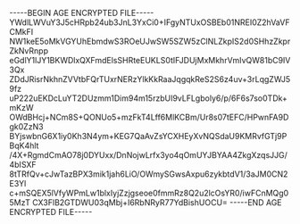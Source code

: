 -----BEGIN AGE ENCRYPTED FILE-----
YWdlLWVuY3J5cHRpb24ub3JnL3YxCi0+IFgyNTUxOSBEb01NREI0Z2hVaVFCMkFI
NW1keE5oMkVGYUhEbmdwS3ROeUJwSW5SZW5zClNLZkpIS2d0SHhzZkprZkNvRnpp
eGdlY1lJY1BKWDlxQXFmdElsSHRteEUKLS0tIFJDUjMxMkhrVmIvQW81bC9IV3Qx
ZDdJRisrNkhnZVVtbFQrTUxrNERzYlkKkRaaJqgqkReS2S6z4uv+3rLqgZWJ59fz
uP222uEKDcLuYT2DUzmm1Dim94m15rzbUI9vLFLgboly6/p/6F6s7so0TDk+mKzW
OWdBHcj+NCm8S+QONUo5+mzFkT4Lff6MlKCBm/Ur8s07tEFC/HPwnFA9Dgk0ZzN3
BYjswbnG6X1iy0Kh3N4ym+KEG7QaAvZsYCXHEyXvNQSdaU9KMRvfGTj9PBqK4hlt
/4X+RgmdCmAO78j0DYUxx/DnNojwLrfx3yo4qOmUYJBYAA4ZkgXzqsJJG/4bISXF
8tTRfQv+cJwTazBPX3mik1jah6LiO/OWmySGwsAxpu6zykbtdV1/3aJM0CN2E3Yl
c+mSQEX5lVfyWPmLw1blxIyjZzjgseoe0fmmRz8Q2u2lcOsYR0/iwFCnMQg05MzT
CX3FlB2GTDWU03qMbj+I6RbNRyR77YdBishUOCU=
-----END AGE ENCRYPTED FILE-----
